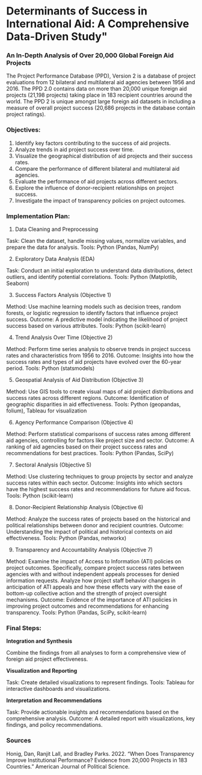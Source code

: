 # **Determinants of Success in International Aid: A Comprehensive Data-Driven Study"**
### **An In-Depth Analysis of Over 20,000 Global Foreign Aid Projects**
The Project Performance Database (PPD), Version 2 is a database of project evaluations from 12 bilateral and multilateral aid agencies between 1956 and 2016. The PPD 2.0 contains data on more than 20,000 unique foreign aid projects (21,198 projects) taking place in 183 recipient countries around the world. The PPD 2 is unique amongst large foreign aid datasets in including a measure of overall project success (20,686 projects in the database contain project ratings).

### **Objectives:**
1. Identify key factors contributing to the success of aid projects.
2. Analyze trends in aid project success over time.
3. Visualize the geographical distribution of aid projects and their success rates.
4. Compare the performance of different bilateral and multilateral aid agencies.
5. Evaluate the performance of aid projects across different sectors.
6. Explore the influence of donor-recipient relationships on project success.
7. Investigate the impact of transparency policies on project outcomes.

### **Implementation Plan:**
1. Data Cleaning and Preprocessing
   
Task: Clean the dataset, handle missing values, normalize variables, and prepare the data for analysis.
Tools: Python (Pandas, NumPy)

2. Exploratory Data Analysis (EDA)
   
Task: Conduct an initial exploration to understand data distributions, detect outliers, and identify potential correlations.
Tools: Python (Matplotlib, Seaborn)

3. Success Factors Analysis (Objective 1)
   
Method: Use machine learning models such as decision trees, random forests, or logistic regression to identify factors that influence project success.
Outcome: A predictive model indicating the likelihood of project success based on various attributes.
Tools: Python (scikit-learn)

4. Trend Analysis Over Time (Objective 2)
   
Method: Perform time series analysis to observe trends in project success rates and characteristics from 1956 to 2016.
Outcome: Insights into how the success rates and types of aid projects have evolved over the 60-year period.
Tools: Python (statsmodels)

5. Geospatial Analysis of Aid Distribution (Objective 3)
    
Method: Use GIS tools to create visual maps of aid project distributions and success rates across different regions.
Outcome: Identification of geographic disparities in aid effectiveness.
Tools: Python (geopandas, folium), Tableau for visualization

6. Agency Performance Comparison (Objective 4)
    
Method: Perform statistical comparisons of success rates among different aid agencies, controlling for factors like project size and sector.
Outcome: A ranking of aid agencies based on their project success rates and recommendations for best practices.
Tools: Python (Pandas, SciPy)

7. Sectoral Analysis (Objective 5)
    
Method: Use clustering techniques to group projects by sector and analyze success rates within each sector.
Outcome: Insights into which sectors have the highest success rates and recommendations for future aid focus.
Tools: Python (scikit-learn)

8. Donor-Recipient Relationship Analysis (Objective 6)
    
Method: Analyze the success rates of projects based on the historical and political relationships between donor and recipient countries.
Outcome: Understanding the impact of political and historical contexts on aid effectiveness.
Tools: Python (Pandas, networkx)

9. Transparency and Accountability Analysis (Objective 7)
    
Method: Examine the impact of Access to Information (ATI) policies on project outcomes. Specifically, compare project success rates between agencies with and without independent appeals processes for denied information requests. Analyze how project staff behavior changes in anticipation of ATI appeals and how these effects vary with the ease of bottom-up collective action and the strength of project oversight mechanisms.
Outcome: Evidence of the importance of ATI policies in improving project outcomes and recommendations for enhancing transparency.
Tools: Python (Pandas, SciPy, scikit-learn)

### **Final Steps:**

**Integration and Synthesis**

Combine the findings from all analyses to form a comprehensive view of foreign aid project effectiveness.

**Visualization and Reporting**

Task: Create detailed visualizations to represent findings.
Tools: Tableau for interactive dashboards and visualizations.

**Interpretation and Recommendations**

Task: Provide actionable insights and recommendations based on the comprehensive analysis.
Outcome: A detailed report with visualizations, key findings, and policy recommendations.

### **Sources**
Honig, Dan, Ranjit Lall, and Bradley Parks. 2022. “When Does Transparency Improve Institutional Performance? Evidence from 20,000 Projects in 183 Countries.” American Journal of Political Science.

